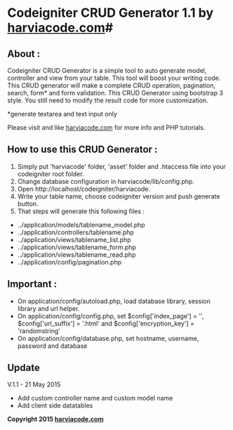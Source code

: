 # Codeigniter CRUD Generator 1.1 by [harviacode.com](http://harviacode.com)#

## About : ##

Codeigniter CRUD Generator is a simple tool to auto generate model, controller and view from your table. This tool will boost your writing code. This CRUD generator will make a complete CRUD operation, pagination, search, form* and form validation. This CRUD Generator using bootstrap 3 style. You still need to modify the result code for more customization.

*generate textarea and text input only

Please visit and like [harviacode.com](http://harviacode.com) for more info and PHP tutorials.

## How to use this CRUD Generator : ##

1. Simply put 'harviacode' folder, 'asset' folder and .htaccess file into your codeigniter root folder.
2. Change database configuration in harviacode/lib/config.php.
3. Open http://localhost/codeigniter/harviacode.
4. Write your table name, choose codeigniter version and push generate button.
5. That steps will generate this following files :

* ../application/models/tablename_model.php
* ../application/controllers/tablename.php
* ../application/views/tablename_list.php
* ../application/views/tablename_form.php
* ../application/views/tablename_read.php
* ../application/config/pagination.php

## Important : ##

* On application/config/autoload.php, load database library, session library and url helper.
* On application/config/config.php, set $config['index_page'] = '', $config['url_suffix'] = '.html' and $config['encryption_key'] = 'randomstring'
* On application/config/database.php, set hostname, username, password and database

## Update ##
V.1.1 - 21 May 2015

* Add custom controller name and custom model name
* Add client side datatables

**Copyright 2015 [harviacode.com](http://harviacode.com)**